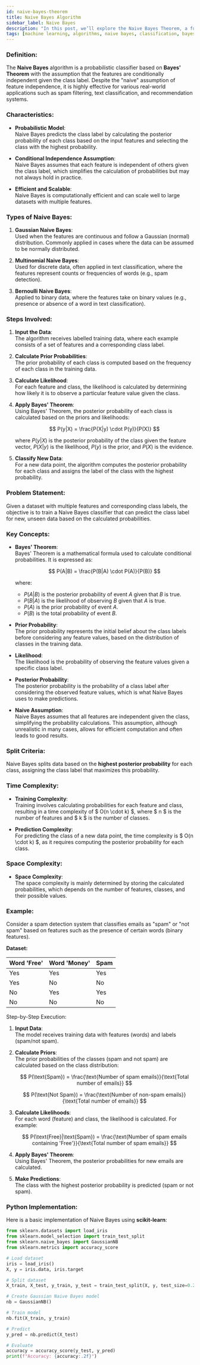 ```yaml
---
id: naive-bayes-theorem  
title: Naive Bayes Algorithm  
sidebar_label: Naive Bayes  
description: "In this post, we’ll explore the Naive Bayes Theorem, a fundamental probabilistic algorithm used for classification tasks based on Bayes' Theorem and the assumption of conditional independence."  
tags: [machine learning, algorithms, naive bayes, classification, bayes theorem, probability]
---
```


### Definition:
The **Naive Bayes** algorithm is a probabilistic classifier based on **Bayes' Theorem** with the assumption that the features are conditionally independent given the class label. Despite the "naive" assumption of feature independence, it is highly effective for various real-world applications such as spam filtering, text classification, and recommendation systems.

<AdsComponent />

### Characteristics:
- **Probabilistic Model**:  
  Naive Bayes predicts the class label by calculating the posterior probability of each class based on the input features and selecting the class with the highest probability.
  
- **Conditional Independence Assumption**:  
  Naive Bayes assumes that each feature is independent of others given the class label, which simplifies the calculation of probabilities but may not always hold in practice.

- **Efficient and Scalable**:  
  Naive Bayes is computationally efficient and can scale well to large datasets with multiple features.

### Types of Naive Bayes:
1. **Gaussian Naive Bayes**:  
   Used when the features are continuous and follow a Gaussian (normal) distribution. Commonly applied in cases where the data can be assumed to be normally distributed.
   
2. **Multinomial Naive Bayes**:  
   Used for discrete data, often applied in text classification, where the features represent counts or frequencies of words (e.g., spam detection).
   
3. **Bernoulli Naive Bayes**:  
   Applied to binary data, where the features take on binary values (e.g., presence or absence of a word in text classification).

<Ads />

### Steps Involved:
1. **Input the Data**:  
   The algorithm receives labelled training data, where each example consists of a set of features and a corresponding class label.
   
2. **Calculate Prior Probabilities**:  
   The prior probability of each class is computed based on the frequency of each class in the training data.

3. **Calculate Likelihood**:  
   For each feature and class, the likelihood is calculated by determining how likely it is to observe a particular feature value given the class.

4. **Apply Bayes' Theorem**:  
   Using Bayes' Theorem, the posterior probability of each class is calculated based on the priors and likelihoods:
   
   $$
   P(y|X) = \frac{P(X|y) \cdot P(y)}{P(X)}
   $$

   where $P(y|X)$ is the posterior probability of the class given the feature vector, $P(X|y)$ is the likelihood, $P(y)$ is the prior, and $P(X)$ is the evidence.

5. **Classify New Data**:  
   For a new data point, the algorithm computes the posterior probability for each class and assigns the label of the class with the highest probability.

<AdsComponent />

### Problem Statement:
Given a dataset with multiple features and corresponding class labels, the objective is to train a Naive Bayes classifier that can predict the class label for new, unseen data based on the calculated probabilities.

### Key Concepts:
- **Bayes' Theorem**:  
  Bayes' Theorem is a mathematical formula used to calculate conditional probabilities. It is expressed as:
  
  $$
  P(A|B) = \frac{P(B|A) \cdot P(A)}{P(B)}
  $$

  where:
  - $P(A|B)$ is the posterior probability of event $A$ given that $B$ is true.
  - $P(B|A)$ is the likelihood of observing $B$ given that $A$ is true.
  - $P(A)$ is the prior probability of event $A$.
  - $P(B)$ is the total probability of event $B$.

- **Prior Probability**:  
  The prior probability represents the initial belief about the class labels before considering any feature values, based on the distribution of classes in the training data.
  
- **Likelihood**:  
  The likelihood is the probability of observing the feature values given a specific class label.

- **Posterior Probability**:  
  The posterior probability is the probability of a class label after considering the observed feature values, which is what Naive Bayes uses to make predictions.

- **Naive Assumption**:  
  Naive Bayes assumes that all features are independent given the class, simplifying the probability calculations. This assumption, although unrealistic in many cases, allows for efficient computation and often leads to good results.

<Ads />

### Split Criteria:
Naive Bayes splits data based on the **highest posterior probability** for each class, assigning the class label that maximizes this probability.

### Time Complexity:
- **Training Complexity**:  
  Training involves calculating probabilities for each feature and class, resulting in a time complexity of $ O(n \cdot k) $, where $ n $ is the number of features and $ k $ is the number of classes.
  
- **Prediction Complexity**:  
  For predicting the class of a new data point, the time complexity is $ O(n \cdot k) $, as it requires computing the posterior probability for each class.

### Space Complexity:
- **Space Complexity**:  
  The space complexity is mainly determined by storing the calculated probabilities, which depends on the number of features, classes, and their possible values.

### Example:
Consider a spam detection system that classifies emails as "spam" or "not spam" based on features such as the presence of certain words (binary features).

**Dataset:**

| Word 'Free' | Word 'Money' | Spam |
|-------------|--------------|------|
| Yes         | Yes          | Yes  |
| Yes         | No           | No   |
| No          | Yes          | Yes  |
| No          | No           | No   |

Step-by-Step Execution:

1. **Input Data**:  
   The model receives training data with features (words) and labels (spam/not spam).

2. **Calculate Priors**:  
   The prior probabilities of the classes (spam and not spam) are calculated based on the class distribution:
   
   $$
   P(\text{Spam}) = \frac{\text{Number of spam emails}}{\text{Total number of emails}}
   $$
   
   $$
   P(\text{Not Spam}) = \frac{\text{Number of non-spam emails}}{\text{Total number of emails}}
   $$

3. **Calculate Likelihoods**:  
   For each word (feature) and class, the likelihood is calculated. For example:
   
   $$
   P(\text{Free}|\text{Spam}) = \frac{\text{Number of spam emails containing 'Free'}}{\text{Total number of spam emails}}
   $$

4. **Apply Bayes' Theorem**:  
   Using Bayes' Theorem, the posterior probabilities for new emails are calculated.

5. **Make Predictions**:  
   The class with the highest posterior probability is predicted (spam or not spam).

<AdsComponent />

### Python Implementation:
Here is a basic implementation of Naive Bayes using **scikit-learn**:

```python
from sklearn.datasets import load_iris
from sklearn.model_selection import train_test_split
from sklearn.naive_bayes import GaussianNB
from sklearn.metrics import accuracy_score

# Load dataset
iris = load_iris()
X, y = iris.data, iris.target

# Split dataset
X_train, X_test, y_train, y_test = train_test_split(X, y, test_size=0.2, random_state=42)

# Create Gaussian Naive Bayes model
nb = GaussianNB()

# Train model
nb.fit(X_train, y_train)

# Predict
y_pred = nb.predict(X_test)

# Evaluate
accuracy = accuracy_score(y_test, y_pred)
print(f"Accuracy: {accuracy:.2f}")
```
